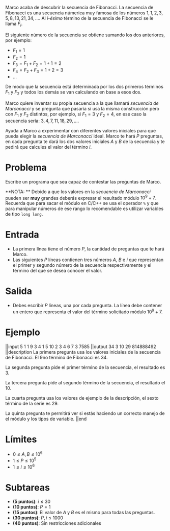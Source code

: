 Marco acaba de descubrir la secuencia de Fibonacci. La secuencia de Fibonacci es una secuencia númerica muy famosa de los números $1, 1, 2, 3, 5, 8, 13, 21, 34, ...$. Al _i-ésimo_ término de la secuencia de Fibonacci se le llama $F_i$.

El siguiente número de la secuencia se obtiene sumando los dos anteriores, por ejemplo:

- $F_1 = 1$
- $F_2 = 1$
- $F_3 = F_1 + F_2 = 1 + 1 = 2$
- $F_4 = F_2 + F_3 = 1 + 2 = 3$
- ...

De modo que la secuencia está determinada por los dos primeros términos $F_1$ y $F_2$ y todos los demás se van calculando en base a esos dos.

Marco quiere inventar su propia secuencia a la que llamará _secuencia de Marconacci_ y se pregunta que pasaría si usa la misma construcción pero con $F_1$ y $F_2$ distintos, por ejemplo, si $F_1 = 3$ y $F_2 = 4$, en ese caso la secuencia sería: $3, 4, 7, 11, 18, 29, ...$.

Ayuda a Marco a experimentar con diferentes valores iniciales para que pueda elegir la _secuencia de Marconacci_ ideal. Marco te hará $P$ preguntas, en cada pregunta te dará los dos valores iniciales $A$ y $B$ de la secuencia y te pedirá que calcules el valor del término $i$.

# Problema

Escribe un programa que sea capaz de contestar las preguntas de Marco.

**NOTA: ** Debido a que los valores en la _secuencia de Marconacci_ pueden ser **muy** grandes deberás expresar el resultado módulo $10^9 + 7$. Recuerda que para sacar el módulo en C/C++ se usa el operador `%` y que para manipular números de ese rango lo recomendable es utilizar variables de tipo `long long`.

# Entrada

- La primera línea tiene el número $P$, la cantidad de preguntas que te hará Marco.
- Las siguientes $P$ líneas contienen tres números $A$, $B$ e $i$ que representan el primer y segundo número de la secuencia respectivamente y el término del que se desea conocer el valor.

# Salida

- Debes escribir $P$ líneas, una por cada pregunta. La línea debe contener un entero que representa el valor del término solicitado módulo $10^9 + 7$.

# Ejemplo

||input
5
1 1 9
3 4 1
5 10 2
3 4 6
7 3 7585
||output
34
3
10
29
814888492
||description
La primera pregunta usa los valores iniciales de la secuencia de Fibonacci. El 9no término de Fibonacci es 34.

La segunda pregunta pide el primer término de la secuencia, el resultado es $3$.

La tercera pregunta pide al segundo término de la secuencia, el resultado el $10$.

La cuarta pregunta usa los valores de ejemplo de la descripción, el sexto término de la serie es $29$.

La quinta pregunta te permitirá ver si estás haciendo un correcto manejo de el módulo y los tipos de variable.
||end

# Límites

- $0 \leq A, B \leq 10^6$
- $1 \leq P \leq 10^5$
- $1 \leq i \leq 10^6$

# Subtareas

- **(5 puntos)**: $i \leq 30$
- **(10 puntos)**: $P = 1$
- **(15 puntos)**: El valor de $A$ y $B$ es el mismo para todas las preguntas.
- **(30 puntos)**: $P, i \leq 1000$
- **(40 puntos)**: Sin restricciones adicionales

